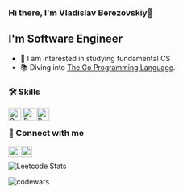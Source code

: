  ### Hi there, I'm Vladislav Berezovskiy👋


 ## I'm Software Engineer
 - 🚀 I am interested in studying fundamental CS
 - 📚 Diving into [The Go Programming Language][go].


### 🛠️ Skills

[<img align="left" alt="Go" width="25px" src="https://cdn.jsdelivr.net/npm/simple-icons@6.8.0/icons/go.svg" />][go]
[<img align="left" alt="Python" width="25px" src="https://cdn.jsdelivr.net/npm/simple-icons@6.8.0/icons/python.svg" />][python]
[<img align="left" alt="Rust" width="25px" src="https://cdn.jsdelivr.net/npm/simple-icons@6.8.0/icons/rust.svg" />][rust]
&nbsp;&nbsp;&nbsp;


 ### 🔗 Connect with me
[<img align="left" alt="Telegram" width="22px" src="https://cdn.jsdelivr.net/npm/simple-icons@6.8.0/icons/telegram.svg"/> ][telegram]
[<img align="left" alt="" height="22px" width="22px" src="https://cdn.jsdelivr.net/npm/simple-icons@6.8.0/icons/gmail.svg" href="mailto:vladoligar345@gmail.com"  target="blank"/> ](mailto:vladoligar345@gmail.com)
&nbsp;&nbsp;

![Leetcode Stats](https://leetcard.jacoblin.cool/BerPro?ext=heatmap)

![codewars](https://www.codewars.com/users/ber09/badges/large)


[github]: https://github.com/ber-pro
[telegram]: https://t.me/ber_pro
[go]: https://go.dev/
[python]: https://www.python.org/
[rust]: https://www.rust-lang.org/
